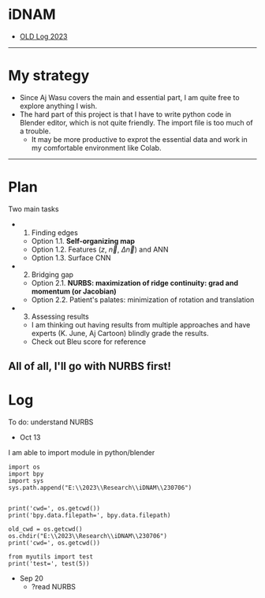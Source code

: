 # iDNAM

* [OLD Log 2023](https://github.com/tatpongkatanyukul/iDNAM/blob/main/OLDLog2023.md)
---
# My strategy
* Since Aj Wasu covers the main and essential part, I am quite free to explore anything I wish.
* The hard part of this project is that I have to write python code in Blender editor, which is not quite friendly. The import file is too much of a trouble.
  * It may be more productive to exprot the essential data and work in my comfortable environment like Colab.

---
# Plan
Two main tasks
* 1. Finding edges
  * Option 1.1. **Self-organizing map**
  * Option 1.2. Features ($z$, $\vec{n}$, $\Delta \vec{n}$) and ANN
  * Option 1.3. Surface CNN

* 2. Bridging gap
  * Option 2.1. **NURBS: maximization of ridge continuity: grad and momentum (or Jacobian)**
  * Option 2.2. Patient's palates: minimization of rotation and translation   
 
* 3. Assessing results
  * I am thinking out having results from multiple approaches and have experts (K. June, Aj Cartoon) blindly grade the results.
  * Check out Bleu score for reference
 
All of all, I'll go with NURBS first!
---
# Log

To do: understand NURBS

* Oct 13

I am able to import module in python/blender

```
import os
import bpy
import sys
sys.path.append("E:\\2023\\Research\\iDNAM\\230706")


print('cwd=', os.getcwd())
print('bpy.data.filepath=', bpy.data.filepath)

old_cwd = os.getcwd()
os.chdir("E:\\2023\\Research\\iDNAM\\230706")
print('cwd=', os.getcwd())

from myutils import test
print('test=', test(5))
```

* Sep 20
  * ?read NURBS 
